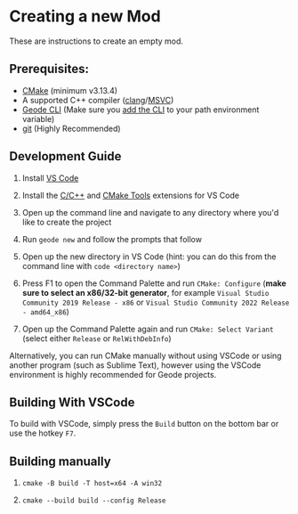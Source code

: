 # Creating a new Mod

These are instructions to create an empty mod.

## Prerequisites: 

 * [CMake](https://cmake.org/download/) (minimum v3.13.4)
 * A supported C++ compiler ([clang](https://releases.llvm.org/)/[MSVC](https://visualstudio.microsoft.com/downloads/))
 * [Geode CLI](https://github.com/geode-sdk/cli) (Make sure you [add the CLI](/geode/installcli) to your path environment variable)
 * [git](https://git-scm.com/downloads) (Highly Recommended)

## Development Guide

1. Install [VS Code](https://code.visualstudio.com/)

2. Install the [C/C++](https://marketplace.visualstudio.com/items?itemName=ms-vscode.cpptools) and [CMake Tools](https://marketplace.visualstudio.com/items?itemName=ms-vscode.cmake-tools) extensions for VS Code

3. Open up the command line and navigate to any directory where you'd like to create the project

4. Run `geode new` and follow the prompts that follow

5. Open up the new directory in VS Code (hint: you can do this from the command line with `code <directory name>`)

6. Press F1 to open the Command Palette and run `CMake: Configure` (**make sure to select an x86/32-bit generator**, for example `Visual Studio Community 2019 Release - x86` or `Visual Studio Community 2022 Release - amd64_x86`)

7. Open up the Command Palette again and run `CMake: Select Variant` (select either `Release` or `RelWithDebInfo`)

Alternatively, you can run CMake manually without using VSCode or using another program (such as Sublime Text), however using the VSCode environment is highly recommended for Geode projects.

## Building With VSCode

To build with VSCode, simply press the `Build` button on the bottom bar or use the hotkey `F7`.

## Building manually

1. `cmake -B build -T host=x64 -A win32`

2. `cmake --build build --config Release`

